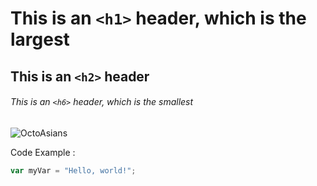# This is an `<h1>` header, which is the largest

## This is an `<h2>` header

###### This is an `<h6>` header, which is the smallest

![OctoAsians](https://octodex.github.com/images/OctoAsians_dex_Full.png)

Code Example :
``` javascript
var myVar = "Hello, world!";
```

